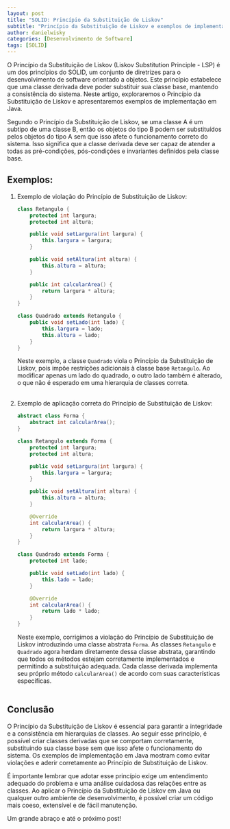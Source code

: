```yaml
---
layout: post
title: "SOLID: Princípio da Substituição de Liskov"
subtitle: "Princípio da Substituição de Liskov e exemplos de implementação em Java"
author: danielwisky
categories: [Desenvolvimento de Software]
tags: [SOLID]
---
```


O Princípio da Substituição de Liskov (Liskov Substitution Principle - LSP) é um dos princípios do SOLID, um conjunto de diretrizes para o desenvolvimento de software orientado a objetos. Este princípio estabelece que uma classe derivada deve poder substituir sua classe base, mantendo a consistência do sistema. Neste artigo, exploraremos o Princípio da Substituição de Liskov e apresentaremos exemplos de implementação em Java.

Segundo o Princípio da Substituição de Liskov, se uma classe A é um subtipo de uma classe B, então os objetos do tipo B podem ser substituídos pelos objetos do tipo A sem que isso afete o funcionamento correto do sistema. Isso significa que a classe derivada deve ser capaz de atender a todas as pré-condições, pós-condições e invariantes definidos pela classe base.

## Exemplos:

1. Exemplo de violação do Princípio de Substituição de Liskov:

    ```java
    class Retangulo {
        protected int largura;
        protected int altura;
    
        public void setLargura(int largura) {
            this.largura = largura;
        }
    
        public void setAltura(int altura) {
            this.altura = altura;
        }
    
        public int calcularArea() {
            return largura * altura;
        }
    }
    
    class Quadrado extends Retangulo {
        public void setLado(int lado) {
            this.largura = lado;
            this.altura = lado;
        }
    }
    ```
    
    Neste exemplo, a classe `Quadrado` viola o Princípio da Substituição de Liskov, pois impõe restrições adicionais à classe base `Retangulo`. Ao modificar apenas um lado do quadrado, o outro lado também é alterado, o que não é esperado em uma hierarquia de classes correta.<br><br>

2. Exemplo de aplicação correta do Princípio de Substituição de Liskov:

    ```java
    abstract class Forma {
        abstract int calcularArea();
    }
    
    class Retangulo extends Forma {
        protected int largura;
        protected int altura;
    
        public void setLargura(int largura) {
            this.largura = largura;
        }
    
        public void setAltura(int altura) {
            this.altura = altura;
        }
    
        @Override
        int calcularArea() {
            return largura * altura;
        }
    }
    
    class Quadrado extends Forma {
        protected int lado;
    
        public void setLado(int lado) {
            this.lado = lado;
        }
    
        @Override
        int calcularArea() {
            return lado * lado;
        }
    }
    ```

    Neste exemplo, corrigimos a violação do Princípio de Substituição de Liskov introduzindo uma classe abstrata `Forma`. As classes `Retangulo` e `Quadrado` agora herdam diretamente dessa classe abstrata, garantindo que todos os métodos estejam corretamente implementados e permitindo a substituição adequada. Cada classe derivada implementa seu próprio método `calcularArea()` de acordo com suas características específicas.<br><br>

## Conclusão

O Princípio da Substituição de Liskov é essencial para garantir a integridade e a consistência em hierarquias de classes. Ao seguir esse princípio, é possível criar classes derivadas que se comportam corretamente, substituindo sua classe base sem que isso afete o funcionamento do sistema. Os exemplos de implementação em Java mostram como evitar violações e aderir corretamente ao Princípio de Substituição de Liskov.

É importante lembrar que adotar esse princípio exige um entendimento adequado do problema e uma análise cuidadosa das relações entre as classes. Ao aplicar o Princípio da Substituição de Liskov em Java ou qualquer outro ambiente de desenvolvimento, é possível criar um código mais coeso, extensível e de fácil manutenção.

Um grande abraço e até o próximo post!
